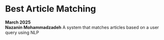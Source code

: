 # Best Article Matching
**March 2025**  
**Nazanin Mohammadzadeh**
A system that matches articles based on a user query using NLP
